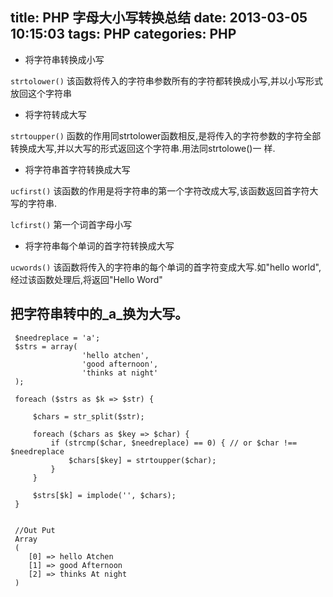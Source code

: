 title: PHP 字母大小写转换总结
date: 2013-03-05 10:15:03
tags: PHP
categories: PHP
---

* 将字符串转换成小写

<code>strtolower()</code> 该函数将传入的字符串参数所有的字符都转换成小写,并以小写形式放回这个字符串


* 将字符转成大写

<code>strtoupper()</code> 函数的作用同strtolower函数相反,是将传入的字符参数的字符全部转换成大写,并以大写的形式返回这个字符串.用法同strtolowe()一 样.

 
* 将字符串首字符转换成大写

<code>ucfirst()</code> 该函数的作用是将字符串的第一个字符改成大写,该函数返回首字符大写的字符串.

<code>lcfirst()</code> 第一个词首字母小写


* 将字符串每个单词的首字符转换成大写

<code>ucwords()</code> 该函数将传入的字符串的每个单词的首字符变成大写.如"hello world",经过该函数处理后,将返回"Hello Word"


<!-- more -->


## 把字符串转中的_a_换为大写。

     $needreplace = 'a';
     $strs = array(
                    'hello atchen',
                    'good afternoon',
                    'thinks at night'
     );
     
     foreach ($strs as $k => $str) {
         
         $chars = str_split($str);
         
         foreach ($chars as $key => $char) {
             if (strcmp($char, $needreplace) == 0) { // or $char !== $needreplace
                 $chars[$key] = strtoupper($char);
             }
         }
         
         $strs[$k] = implode('', $chars);
     }


     //Out Put
     Array
     (
        [0] => hello Atchen
        [1] => good Afternoon
        [2] => thinks At night
     )














